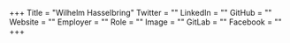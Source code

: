 +++
Title = "Wilhelm Hasselbring"
Twitter = ""
LinkedIn = ""
GitHub = ""
Website = ""
Employer = ""
Role = ""
Image = ""
GitLab = ""
Facebook = ""
+++
